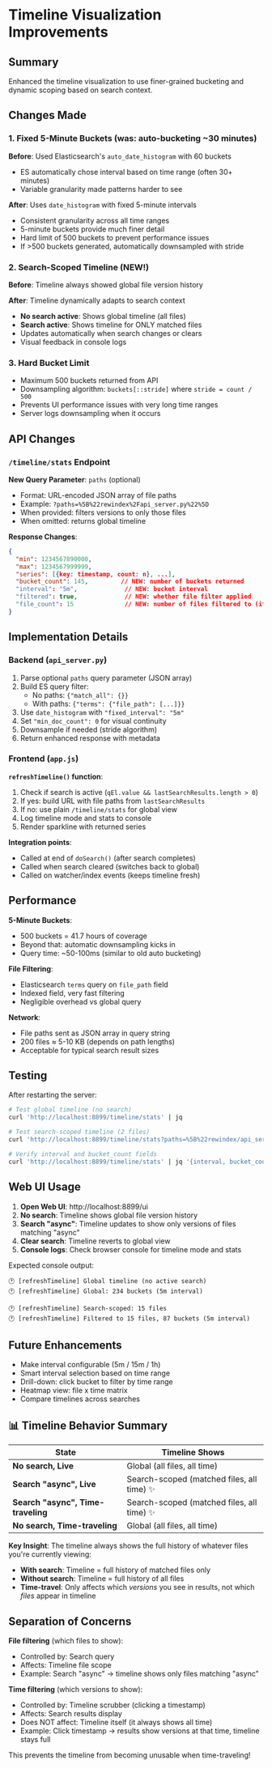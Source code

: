 # Timeline Visualization Improvements

## Summary

Enhanced the timeline visualization to use finer-grained bucketing and dynamic scoping based on search context.

## Changes Made

### 1. Fixed 5-Minute Buckets (was: auto-bucketing ~30 minutes)

**Before**: Used Elasticsearch's `auto_date_histogram` with 60 buckets
- ES automatically chose interval based on time range (often 30+ minutes)
- Variable granularity made patterns harder to see

**After**: Uses `date_histogram` with fixed 5-minute intervals
- Consistent granularity across all time ranges
- 5-minute buckets provide much finer detail
- Hard limit of 500 buckets to prevent performance issues
- If >500 buckets generated, automatically downsampled with stride

### 2. Search-Scoped Timeline (NEW!)

**Before**: Timeline always showed global file version history

**After**: Timeline dynamically adapts to search context
- **No search active**: Shows global timeline (all files)
- **Search active**: Shows timeline for ONLY matched files
- Updates automatically when search changes or clears
- Visual feedback in console logs

### 3. Hard Bucket Limit

- Maximum 500 buckets returned from API
- Downsampling algorithm: `buckets[::stride]` where `stride = count / 500`
- Prevents UI performance issues with very long time ranges
- Server logs downsampling when it occurs

## API Changes

### `/timeline/stats` Endpoint

**New Query Parameter**: `paths` (optional)
- Format: URL-encoded JSON array of file paths
- Example: `?paths=%5B%22rewindex%2Fapi_server.py%22%5D`
- When provided: filters versions to only those files
- When omitted: returns global timeline

**Response Changes**:
```json
{
  "min": 1234567890000,
  "max": 1234567999999,
  "series": [{key: timestamp, count: n}, ...],
  "bucket_count": 145,         // NEW: number of buckets returned
  "interval": "5m",             // NEW: bucket interval
  "filtered": true,             // NEW: whether file filter applied
  "file_count": 15              // NEW: number of files filtered to (if filtered)
}
```

## Implementation Details

### Backend (`api_server.py`)

1. Parse optional `paths` query parameter (JSON array)
2. Build ES query filter:
   - No paths: `{"match_all": {}}`
   - With paths: `{"terms": {"file_path": [...]}}`
3. Use `date_histogram` with `"fixed_interval": "5m"`
4. Set `"min_doc_count": 0` for visual continuity
5. Downsample if needed (stride algorithm)
6. Return enhanced response with metadata

### Frontend (`app.js`)

**`refreshTimeline()` function**:
1. Check if search is active (`qEl.value && lastSearchResults.length > 0`)
2. If yes: build URL with file paths from `lastSearchResults`
3. If no: use plain `/timeline/stats` for global view
4. Log timeline mode and stats to console
5. Render sparkline with returned series

**Integration points**:
- Called at end of `doSearch()` (after search completes)
- Called when search cleared (switches back to global)
- Called on watcher/index events (keeps timeline fresh)

## Performance

**5-Minute Buckets**:
- 500 buckets = 41.7 hours of coverage
- Beyond that: automatic downsampling kicks in
- Query time: ~50-100ms (similar to old auto bucketing)

**File Filtering**:
- Elasticsearch `terms` query on `file_path` field
- Indexed field, very fast filtering
- Negligible overhead vs global query

**Network**:
- File paths sent as JSON array in query string
- 200 files ≈ 5-10 KB (depends on path lengths)
- Acceptable for typical search result sizes

## Testing

After restarting the server:

```bash
# Test global timeline (no search)
curl 'http://localhost:8899/timeline/stats' | jq

# Test search-scoped timeline (2 files)
curl 'http://localhost:8899/timeline/stats?paths=%5B%22rewindex/api_server.py%22%2C%22rewindex/web/app.js%22%5D' | jq

# Verify interval and bucket_count fields
curl 'http://localhost:8899/timeline/stats' | jq '{interval, bucket_count, filtered}'
```

## Web UI Usage

1. **Open Web UI**: http://localhost:8899/ui
2. **No search**: Timeline shows global file version history
3. **Search "async"**: Timeline updates to show only versions of files matching "async"
4. **Clear search**: Timeline reverts to global view
5. **Console logs**: Check browser console for timeline mode and stats

Expected console output:
```
🕐 [refreshTimeline] Global timeline (no active search)
🕐 [refreshTimeline] Global: 234 buckets (5m interval)

🕐 [refreshTimeline] Search-scoped: 15 files
🕐 [refreshTimeline] Filtered to 15 files, 87 buckets (5m interval)
```

## Future Enhancements

- Make interval configurable (5m / 15m / 1h)
- Smart interval selection based on time range
- Drill-down: click bucket to filter by time range
- Heatmap view: file x time matrix
- Compare timelines across searches

## 📊 Timeline Behavior Summary

| State | Timeline Shows |
|-------|---------------|
| **No search, Live** | Global (all files, all time) |
| **Search "async", Live** | Search-scoped (matched files, all time) ✨ |
| **Search "async", Time-traveling** | Search-scoped (matched files, all time) ✨ |
| **No search, Time-traveling** | Global (all files, all time) |

**Key Insight**: The timeline always shows the full history of whatever files you're currently viewing:
- **With search**: Timeline = full history of matched files only
- **Without search**: Timeline = full history of all files  
- **Time-travel**: Only affects which *versions* you see in results, not which *files* appear in timeline

## Separation of Concerns

**File filtering** (which files to show):
- Controlled by: Search query
- Affects: Timeline file scope
- Example: Search "async" → timeline shows only files matching "async"

**Time filtering** (which versions to show):
- Controlled by: Timeline scrubber (clicking a timestamp)
- Affects: Search results display
- Does NOT affect: Timeline itself (it always shows all time)
- Example: Click timestamp → results show versions at that time, timeline stays full

This prevents the timeline from becoming unusable when time-traveling!
